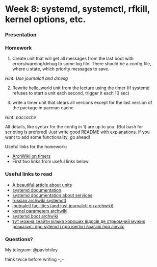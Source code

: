 # Week 8: systemd, systemctl, rfkill, kernel options, etc.

### [**Presentation**](https://docs.google.com/presentation/d/e/2PACX-1vSwRYb0LULiq0EGpJ1adne2e4W9_QAgsNcM1R825YCBey9WprUD_rWw9lmQuCYcVD7RZJcQRxVujCRJ/pub?start=false&loop=false&delayms=3000)

### Homework
1) Create unit that will get all messages from the last boot with errors/warning/debug to some log file. There should be a config file, where u state, which priority messages to save.

*Hint: Use journalctl and dmesg*

2) Rewrite hello_world unit from the lecture using the timer (If systemd refuses to start a unit each second, trigger it each 10 sec)

3) write a timer unit that clears all versions except for the last version of the package in pacman cache.

*Hint: paccache*

All details, like syntax for the config in 1) are up to you. (But bash for scripting is prefered)  Just write good README with explanations. If you want to add some functionality, go ahead!

Useful links for the homework:

- [ArchWiki on timers](https://wiki.archlinux.org/index.php/Systemd/Timers)
- First two links from useful links below

### Useful links to read
- [A beautiful article about units](https://www.digitalocean.com/community/tutorials/understanding-systemd-units-and-unit-files)
- [systemd documentation](https://www.freedesktop.org/software/systemd/man/)
- [systemd documentation about services](https://www.freedesktop.org/software/systemd/man/systemd.service.html#)
- [russian archwiki systemctl](https://wiki.archlinux.org/index.php/Systemd_(%D0%A0%D1%83%D1%81%D1%81%D0%BA%D0%B8%D0%B9)#%D0%9E%D1%81%D0%BD%D0%BE%D0%B2%D1%8B_%D0%B8%D1%81%D0%BF%D0%BE%D0%BB%D1%8C%D0%B7%D0%BE%D0%B2%D0%B0%D0%BD%D0%B8%D1%8F_systemctl)
- [joutnalctl facilities (and just journalctl on archwiki)](https://wiki.archlinux.org/index.php/Systemd/Journal#Facility)
- [kernel parameters archwiki](https://wiki.archlinux.org/index.php/kernel_parameters)
- [systemd boot archwiki](https://wiki.archlinux.org/index.php/systemd-boot)
- [тут можна знайти кілька хороших відосів де стрьомний мужик розказує і про sytemd і про юніти і взагалі про лінукс](https://www.youtube.com/playlist?list=PLWCdmr_xDegfmNxUhbLAC4YxIvlnzY9U9)

### Questions?
My telegram: @pavlohiley

think twice before writing -_-
